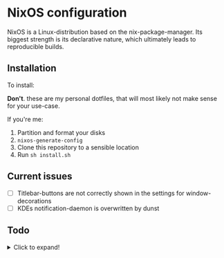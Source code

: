 # NixOS configuration

NixOS is a Linux-distribution based on the nix-package-manager. Its biggest strength is its declarative nature, which ultimately leads to reproducible builds.

## Installation

To install:

**Don't**. these are my personal dotfiles, that will most likely not make sense for your use-case.

If you're me:

1. Partition and format your disks
2. `nixos-generate-config`
3. Clone this repository to a sensible location
4. Run `sh install.sh`

## Current issues

- [ ] Titlebar-buttons are not correctly shown in the settings for window-decorations
- [ ] KDEs notification-daemon is overwritten by dunst

## Todo

<details>
  <summary>Click to expand!</summary>

  ### Options
  
  - [ ] Use `cachix` for `nvim-nightly` and `dwm`-overlay
  - [ ] Configure dunst via home-manager
  - [ ] Install and configure gammastep (successor to redshift)
  - [ ] Use flakes
  - [ ] Make setup modular
    - [Inspiration](https://github.com/rummik/nixos-config)
    - [ ] Modular as in *split up into multiple files*
    - [ ] Modular as in *for multiple hosts*
  - [ ] Bootstrapper for this configuration
  - [ ] Find out, how to configure Displayport-Audio
  - [ ] ~~Docker~~ Podman for container-management (Kubernetes? kubectl / kind / helm...) *(work-configuration)*
  - [ ] *btrfs-partition (On hold)*
  - [x] Try out autorandr
  - [x] Try out bluetooth on dwm
  - [x] Configure alacritty via home-manager
  - [x] doas instead of sudo
  - [x] pipewire instead of pulseaudio
  - [x] packages from unstable channel
  - [x] dotfiles-management with home-manager
  - [x] correct keyboard-model and locales
  - [x] configuration.nix with symlink (superseeded by setup-script)
  - [x] Configure Bluetooth
  - [x] Don't commit `hardware.nix`!
  - [x] Write setup-script
  
  ### Window Managers
  
  #### KDE
  
  - [x] hello window decorations
    - Package is not as clean as it could be
  - [x] Windows-tiling script
  - [x] no titlebar, when maximized
  
  #### dwm
  
  - [x] Find better way of installing and managing the package
    - Auto push to `dwm-src`-repository; include this repository in the dwm overlay
  - [x] Include battery-percentage in status-bar
  - [x] Build own nix-package
  
  ### Packages
  
  - [ ] openvpn *(work-configuration)*
  - [ ] intellij-idea *(work-configuration)*
  - [ ] Microsoft Teams *(work-configuration)*
  - [x] spotify
  - [x] vs-code
  - [x] nvim-nightly
  - [x] go
  - [x] rust

  #### Neovim

  - [x] Migrate init.vim to home-manager
    - I actually tagged that as "in-progress" before, but since I basically learned everything I need to know to include new stuff, I'll mark that as done.
  - [x] Find correct way to configure neovim (maybe it's better to install system-wide and just manage .config/nvim via home-manager?)
    - Build custom packages and include them in the config
</details>

